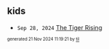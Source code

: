 ## kids


* <code>Sep 28, 2024</code> [The Tiger Rising](2024-10-02T22-02-18-the-tiger-rising.md)

<sup><sub>generated 21 Nov 2024 11:19:21 by <a href='https://github.com/senorprogrammer/til'>til</a></sub></sup>
